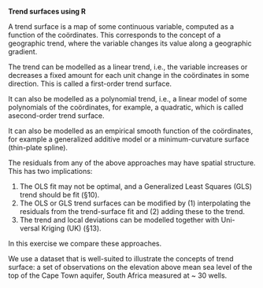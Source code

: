 **Trend surfaces using R**

A trend surface is a map of some continuous variable, computed as a function of the coördinates. This corresponds to the concept of a geographic trend, where the variable changes its value along a geographic gradient.

The trend can be modelled as a linear trend, i.e., the variable increases or decreases a fixed amount for each unit change in the coördinates in
some direction. This is called a first-order trend surface. 

It can also be modelled as a polynomial trend, i.e., a linear model of some polynomials of the coördinates, for example, a quadratic, which is called asecond-order trend surface. 

It can also be modelled as an empirical smooth function of the coördinates, for example a generalized additive model or a minimum-curvature surface (thin-plate spline).

The residuals from any of the above approaches may have spatial structure. This has two implications:

1. The OLS fit may not be optimal, and a Generalized Least Squares (GLS) trend should be fit (§10).
2. The OLS or GLS trend surfaces can be modified by
          (1) interpolating the residuals from the trend-surface fit and
   (2) adding these to the trend.
4. The trend and local deviations can be modelled together with Uni-
versal Kriging (UK) (§13).

In this exercise we compare these approaches.

We use a dataset that is well-suited to illustrate the concepts of trend surface: a set of observations on the elevation above mean sea level of the top of the Cape Town aquifer, South Africa measured at ~ 30 wells.
